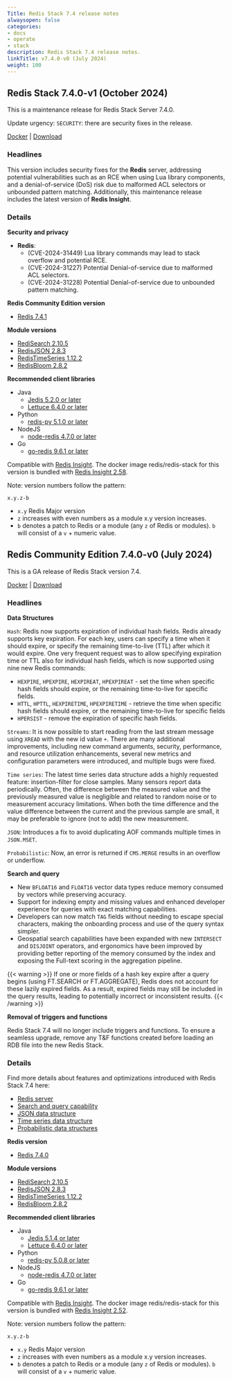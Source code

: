```yaml
---
Title: Redis Stack 7.4 release notes
alwaysopen: false
categories:
- docs
- operate
- stack
description: Redis Stack 7.4 release notes.
linkTitle: v7.4.0-v0 (July 2024)
weight: 100
---
```

## Redis Stack 7.4.0-v1 (October 2024)

This is a maintenance release for Redis Stack Server 7.4.0.

Update urgency: `SECURITY`: there are security fixes in the release.

[Docker](https://hub.docker.com/r/redis/redis-stack) | [Download](https://redis.io/downloads/#stack)

### Headlines

This version includes security fixes for the **Redis** server, addressing potential vulnerabilities such as an RCE when using Lua library components, and a denial-of-service (DoS) risk due to malformed ACL selectors or unbounded pattern matching.
Additionally, this maintenance release includes the latest version of **Redis Insight**.

### Details

**Security and privacy**
* **Redis**:
  * (CVE-2024-31449) Lua library commands may lead to stack overflow and potential RCE.
  * (CVE-2024-31227) Potential Denial-of-service due to malformed ACL selectors.
  * (CVE-2024-31228) Potential Denial-of-service due to unbounded pattern matching.
	
**Redis Community Edition version**
  * [Redis 7.4.1](https://github.com/redis/redis/releases/tag/7.4.1)

**Module versions**	
* [RediSearch 2.10.5](https://github.com/RediSearch/RediSearch/releases/tag/v2.10.5)
* [RedisJSON 2.8.3](https://github.com/RedisJSON/RedisJSON/releases/tag/v2.8.3)
* [RedisTimeSeries 1.12.2](https://github.com/RedisTimeSeries/RedisTimeSeries/releases/tag/v1.12.2)
* [RedisBloom 2.8.2](https://github.com/RedisBloom/RedisBloom/releases/tag/v2.8.2)

**Recommended client libraries**
* Java
  * [Jedis 5.2.0 or later](https://github.com/redis/jedis/releases/tag/v5.2.0)
  * [Lettuce 6.4.0 or later](https://github.com/redis/lettuce/releases/tag/6.4.0.RELEASE)
* Python
  * [redis-py 5.1.0 or later](https://github.com/redis/redis-py/releases/tag/v5.1.0)
* NodeJS
  * [node-redis 4.7.0 or later](https://github.com/redis/node-redis/releases/tag/redis%404.7.0)
* Go
  * [go-redis 9.6.1 or later](https://github.com/redis/go-redis/releases/tag/v9.6.1)

Compatible with [Redis Insight](https://redis.io/download). The docker image redis/redis-stack for this version is bundled with [Redis Insight 2.58](https://github.com/RedisInsight/RedisInsight/releases/tag/2.58.0).

Note: version numbers follow the pattern:

`x.y.z-b`
* `x.y` Redis Major version
* `z` increases with even numbers as a module x.y version increases.
* `b` denotes a patch to Redis or a module (any `z` of Redis or modules). `b` will consist of a `v` + numeric value.

## Redis Community Edition 7.4.0-v0 (July 2024)

This is a GA release of Redis Stack version 7.4.

[Docker](https://hub.docker.com/r/redis/redis-stack) | [Download](https://redis.io/downloads/#stack)

### Headlines
**Data Structures**

`Hash`: Redis now supports expiration of individual hash fields. Redis already supports key expiration. For each key, users can specify a time when it should expire, or specify the remaining time-to-live (TTL) after which it would expire. One very frequent request was to allow specifying expiration time or TTL also for individual hash fields, which is now supported using nine new Redis commands:
- `HEXPIRE`, `HPEXPIRE`, `HEXPIREAT`, `HPEXPIREAT` - set the time when specific hash fields should expire, or the remaining time-to-live for specific fields. 
- `HTTL`, `HPTTL`, `HEXPIRETIME`, `HPEXPIRETIME` - retrieve the time when specific hash fields should expire, or the remaining time-to-live for specific fields
- `HPERSIST` - remove the expiration of specific hash fields.

`Streams`: It is now possible to start reading from the last stream message using `XREAD` with the new id value `+`.
There are many additional improvements, including new command arguments, security, performance, and resource utilization enhancements, several new metrics and configuration parameters were introduced, and multiple bugs were fixed.

`Time series`: The latest time series data structure adds a highly requested feature: insertion-filter for close samples. Many sensors report data periodically. Often, the difference between the measured value and the previously measured value is negligible and related to random noise or to measurement accuracy limitations. When both the time difference and the value difference between the current and the previous sample are small, it may be preferable to ignore (not to add) the new measurement.

`JSON`: Introduces a fix to avoid duplicating AOF commands multiple times in `JSON.MSET`.

`Probabilistic`: Now, an error is returned if `CMS.MERGE` results in an overflow or underflow.

**Search and query**

- New `BFLOAT16` and `FLOAT16` vector data types reduce memory consumed by vectors while preserving accuracy.
- Support for indexing empty and missing values and enhanced developer experience for queries with exact matching capabilities.
- Developers can now match `TAG` fields without needing to escape special characters, making the onboarding process and use of the query syntax simpler.
- Geospatial search capabilities have been expanded with new `INTERSECT` and `DISJOINT` operators, and ergonomics have been improved by providing better reporting of the memory consumed by the index and exposing the Full-text scoring in the aggregation pipeline.

{{< warning >}}
If one or more fields of a hash key expire after a query begins (using FT.SEARCH or FT.AGGREGATE), Redis does not account for these lazily expired fields. As a result, expired fields may still be included in the query results, leading to potentially incorrect or inconsistent results.
{{< /warning >}}

**Removal of triggers and functions**

Redis Stack 7.4 will no longer include triggers and functions. To ensure a seamless upgrade, remove any T&F functions created before loading an RDB file into the new Redis Stack.

### Details
Find more details about features and optimizations introduced with Redis Stack 7.4 here:
  * [Redis server](https://github.com/redis/redis/blob/7.4.0/00-RELEASENOTES)
  * [Search and query capability](https://github.com/RediSearch/RediSearch/releases/tag/v2.10.5)
  * [JSON data structure](https://github.com/RedisJSON/RedisJSON/releases/tag/v2.8.3)
  * [Time series data structure](https://github.com/RedisTimeSeries/RedisTimeSeries/releases/tag/v1.12.2)
  * [Probabilistic data structures](https://github.com/RedisBloom/RedisBloom/releases/tag/v2.8.2)

**Redis version**
  * [Redis 7.4.0](https://github.com/redis/redis/releases/tag/7.4.0)

**Module versions**	
* [RediSearch 2.10.5](https://github.com/RediSearch/RediSearch/releases/tag/v2.10.5)
* [RedisJSON 2.8.3](https://github.com/RedisJSON/RedisJSON/releases/tag/v2.8.3)
* [RedisTimeSeries 1.12.2](https://github.com/RedisTimeSeries/RedisTimeSeries/releases/tag/v1.12.2)
* [RedisBloom 2.8.2](https://github.com/RedisBloom/RedisBloom/releases/tag/v2.8.2)

**Recommended client libraries**
* Java
  * [Jedis 5.1.4 or later](https://github.com/redis/jedis/releases/tag/v5.1.4)
  * [Lettuce 6.4.0 or later](https://github.com/redis/lettuce/releases/tag/6.4.0.RELEASE)
* Python
  * [redis-py 5.0.8 or later](https://github.com/redis/redis-py/releases/tag/v5.0.8)
* NodeJS
  * [node-redis 4.7.0 or later](https://github.com/redis/node-redis/releases/tag/redis%404.7.0)
* Go
  * [go-redis 9.6.1 or later](https://github.com/redis/go-redis/releases/tag/v9.6.1)

Compatible with [Redis Insight](https://redis.io/download). The docker image redis/redis-stack for this version is bundled with [Redis Insight 2.52](https://github.com/RedisInsight/RedisInsight/releases/tag/2.52.0).

Note: version numbers follow the pattern:

`x.y.z-b`
* `x.y` Redis Major version
* `z` increases with even numbers as a module x.y version increases.
* `b` denotes a patch to Redis or a module (any `z` of Redis or modules). `b` will consist of a `v` + numeric value.
